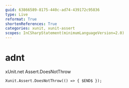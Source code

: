 ```yaml
---
guid: 63866589-8175-440c-ad74-439172c95836
type: Live
reformat: True
shortenReferences: True
categories: xunit, xunit-assert
scopes: InCSharpStatement(minimumLanguageVersion=2.0)
---
```


# adnt

xUnit.net Assert.DoesNotThrow

```
Xunit.Assert.DoesNotThrow(() => { $END$ });
```

